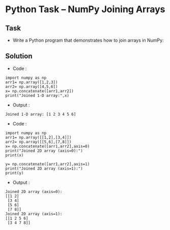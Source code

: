 # Python Task – NumPy Joining Arrays
## Task
- Write a Python program that demonstrates how to join arrays in NumPy:
## Solution
- Code :
```
import numpy as np
arr1= np.array([1,2,3])
arr2= np.array([4,5,6])
x= np.concatenate([arr1,arr2])
print("Joined 1-D array:",x)
```
- Output :
```
Joined 1-D array: [1 2 3 4 5 6]
```
- Code :
```
import numpy as np
arr1= np.array([[1,2],[3,4]])
arr2= np.array([[5,6],[7,8]])
x= np.concatenate([arr1,arr2],axis=0)
print("Joined 2D array (axis=0):")
print(x)

y= np.concatenate([arr1,arr2],axis=1)
print("Joined 2D array (axis=1):")
print(y)
```
- Output :
```
Joined 2D array (axis=0):
[[1 2]
 [3 4]
 [5 6]
 [7 8]]
Joined 2D array (axis=1):
[[1 2 5 6]
 [3 4 7 8]]
```

